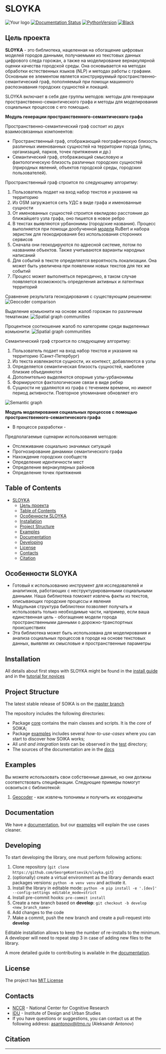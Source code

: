 # SLOYKA

![Your logo](/sloyka/data/photo_2023-12-12_09-56-55.jpg)
[![Documentation Status](https://readthedocs.org/projects/soika/badge/?version=latest)](https://soika.readthedocs.io/en/latest/?badge=latest)
[![PythonVersion](https://img.shields.io/badge/python-3.8%20%7C%203.9%20%7C%203.10-blue)](https://pypi.org/project/scikit-learn/)
[![Black](https://img.shields.io/badge/code%20style-black-000000.svg)](https://github.com/psf/black)

## Цель проекта

**SLOYKA** - это библиотека, нацеленная на обогащение цифровых моделей городов данными, получаемыми из текстовых данных цифрового следа горожан, а также на моделирование вернакулярной оценки качества городской среды. Она основывается на методах обработки естественных языков (NLP) и методах работы с графами. Основным ее элементом является конструируемый пространственно-семантический граф, пополняемый при помощи машинного распознавания городских сущностей и локаций.

SLOYKA включает в себя две группы методов: методы для генерации пространственно-семантического графа и методы для моделирования социальных процессов с его помощью.

**Модуль генерации пространственного-семантического графа**

Пространственно-семантический граф состоит из двух взаимосвязанных компонентов: 
- Пространственный граф, отображающий географическую близость различных именованных сущностей на территории города (улиц, организаций, парков, точек притяжения и др.)
- Семантический граф, отображающий смысловую и фактологическую близость различных городских сущностей (природных явлений, объектов городской среды, городских пользователей).

Пространственный граф строится по следующему алгоритму:
1. Пользователь подает на вход набор текстов и указание на территорию
2. Из OSM загружается сеть УДС в виде графа и именованные сущности
3. От именованных сущностей строится евклидово расстояние до ближайшего узла графа, оно пишется в новое ребро
4. В текстах выявляются урбанонимы (городские названия). Процесс выполняется при помощи дообученной
[модели](https://huggingface.co/Geor111y/flair-ner-addresses-extractor) RuBert и набора эвристик для геокодирования без использования сторонних сервисов
1. Сначала они геокодируются по адресной системе, потом по названиям объектов. Также учитываются варианты народных написаний
2. Для событий в тексте определяется вероятность локализации. Она может быть увеличена при появлении новых текстов для тех же событий
3. Процесс может выполняться периодично, в таком случае появляется возможность определения активных и латентных территорий

Сравнение результата геокодирования с существующим решением:
![Geocoder comparison](/sloyka/data/Сравнение_эффективности_извлечения_адреса_3.png)

Выделение комьюнити на основе жалоб горожан по различным тематикам:
![Spatial graph communities](/sloyka/data/photo_2023-12-25_01-44-15.jpg)

Процентное соотношение жалоб по категориям среди выделенных комьюнити:
![Spatial graph communities](/sloyka/data/photo_2023-12-25_01-44-14.jpg)


Семантический граф строится по следующему алгоритму:
1. Пользователь подает на вход набор текстов и указание на территорию (Санкт-Петербург)
2. Из текста извлекаются сущности, их контекст, добавляются в узлы
3. Определяется семантическая близость сущностей, наиболее близкие объединяются
4. Дополнительно выделяются опорные узлы-урбанонимы
5. Формируются фактологические связи в виде ребер
6. Сущности не удаляются из графа с течением времени, но имеют период активности. Повторное упоминание обновляет его

![Semantic graph](/sloyka/data/photo_2024-01-11_20-31-29.jpg)

**Модуль моделирования социальных процессов с помощью пространственного-семантического графа**
- В процессе разработки -

Предполагаемые сценарии использования методов:
- Отслеживание социально значимых ситуаций
- Прогнозирование динамики семантического графа
- Нахождение городских сообществ
- Определение идентичности мест
- Определение вернакулярных районов
- Определение точек притяжения


## Table of Contents

- [SLOYKA](#sloyka)
  - [Цель проекта](#цель-проекта)
  - [Table of Contents](#table-of-contents)
  - [Особенности SLOYKA](#особенности-sloyka)
  - [Installation](#installation)
  - [Project Structure](#project-structure)
  - [Examples](#examples)
  - [Documentation](#documentation)
  - [Developing](#developing)
  - [License](#license)
  - [Contacts](#contacts)
  - [Citation](#citation)


## Особенности SLOYKA

- Готовый к использованию инструмент для исследователей и аналитиков, работающих с неструктурированными социальными данными. Наша библиотека поможет извлечь факты из текстов, описывающих городские процессы и явления
- Модульная структура библиотеки позволяет получать и использовать только необходимые части, например, если ваша единственная цель - обогащение модели города пространственными данными о дорожно-транспортных происшествиях
- Эта библиотека может быть использована для моделирования и анализа социальных процессов в городе на основе текстовых данных, выявляя их смысловые и пространственные параметры

## Installation

All details about first steps with SLOYKA might be found in the [install guide](https://soika.readthedocs.io/en/latest/soika/installation.html)
and in the [tutorial for novices](https://soika.readthedocs.io/en/latest/soika/quickstart.html)

## Project Structure

The latest stable release of SOIKA is on the [master branch](https://github.com/GeorgeKontsevik/sloyka/tree/master) 

The repository includes the following directories:

* Package [core](https://github.com/iduprojects/SOIKA/tree/master/factfinder)  contains the main classes and scripts. It is the *core* of SOIKA;
* Package [examples](https://github.com/iduprojects/SOIKA/tree/master/examples) includes several *how-to-use-cases* where you can start to discover how SOIKA works;
* All *unit and integration tests* can be observed in the [test]() directory;
* The sources of the documentation are in the [docs](https://github.com/iduprojects/SOIKA/tree/master/docs) 
                                                        
## Examples
Вы можете использовать свои собственные данные, но они должны соответствовать спецификации. Следующие примеры помогут освоиться с библиотекой:

1. [Geocoder](examples/geocoder_example.ipynb) - как извлечь топонимы и получить их координаты

## Documentation

We have a [documentation](https://soika.readthedocs.io/en/latest/?badge=latest), but our [examples](#examples) will explain the use cases cleaner.

## Developing

To start developing the library, one must perform following actions:

1. Clone repository (`git clone https://github.com/GeorgeKontsevik/sloyka.git`)
2. (optionally) create a virtual environment as the library demands exact packages versions: `python -m venv venv` and activate it.
3. Install the library in editable mode: `python -m pip install -e '.[dev]' --config-settings editable_mode=strict`
4. Install pre-commit hooks: `pre-commit install`
5. Create a new branch based on **develop**: `git checkout -b develop <new_branch_name>`
6. Add changes to the code
7. Make a commit, push the new branch and create a pull-request into **develop**

Editable installation allows to keep the number of re-installs to the minimum. A developer will need to repeat step 3 in case of adding new files to the library.

A more detailed guide to contributing is available in the [documentation](docs/source/contribution.rst).

## License

The project has [MIT License](./LICENSE)

## Contacts

- [NCCR](https://actcognitive.org/o-tsentre/kontakty) - National Center for Cognitive Research
- [IDU](https://idu.itmo.ru/en/contacts/contacts.htm) - Institute of Design and Urban Studies
- If you have questions or suggestions, you can contact us at the following address: asantonov@itmo.ru (Aleksandr Antonov)

## Citation

---


